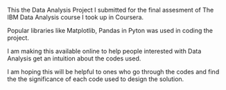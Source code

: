 This the Data Analysis Project I submitted for the final assesment of The IBM Data Analysis course I took up in Coursera.

Popular libraries like Matplotlib, Pandas in Pyton was used in coding the project.

I am making this available online to help people interested with Data Analysis get an intuition about the codes used.

I am hoping this will be helpful to ones who go through the codes and find the the significance of each code used to design the solution.

